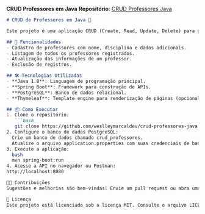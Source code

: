 **CRUD Professores em Java**
**Repositório**: [CRUD Professores Java](https://github.com/weslleymarcaldev/crud-professores-java)

```markdown
# CRUD de Professores em Java 📝

Este projeto é uma aplicação CRUD (Create, Read, Update, Delete) para gerenciar informações de professores, desenvolvida com Java e usando Spring Boot como framework principal.

## 🚀 Funcionalidades
- Cadastro de professores com nome, disciplina e dados adicionais.
- Listagem de todos os professores registrados.
- Atualização das informações de um professor.
- Exclusão de registros.

## 🛠️ Tecnologias Utilizadas
- **Java 1.8**: Linguagem de programação principal.
- **Spring Boot**: Framework para construção de APIs.
- **PostgreSQL**: Banco de dados relacional.
- **Thymeleaf**: Template engine para renderização de páginas (opcional).

## 📦 Como Executar
1. Clone o repositório:
   ```bash
   git clone https://github.com/weslleymarcaldev/crud-professores-java.git
2. Configure o banco de dados PostgreSQL:
  Crie um banco de dados chamado crud_professores.
  Atualize o arquivo application.properties com suas credenciais de banco de dados.
3. Execute a aplicação:
  bash
  mvn spring-boot:run
4. Acesse a API no navegador ou Postman:
http://localhost:8080

🧑‍💻 Contribuições
Sugestões e melhorias são bem-vindas! Envie um pull request ou abra uma issue.

📄 Licença
Este projeto está licenciado sob a licença MIT. Consulte o arquivo LICENSE para mais informações.
